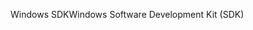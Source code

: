 <span data-ttu-id="76529-101">Windows SDK</span><span class="sxs-lookup"><span data-stu-id="76529-101">Windows Software Development Kit (SDK)</span></span>